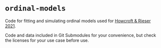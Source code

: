 # `ordinal-models`

Code for fitting and simulating ordinal models used for [Howcroft &amp; Rieser 2021](https://aclanthology.org/2021.emnlp-main.703/).


Code and data included in Git Submodules for your convenience, but check the licenses for your use case before use.
